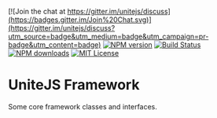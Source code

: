 [![Join the chat at https://gitter.im/unitejs/discuss](https://badges.gitter.im/Join%20Chat.svg)](https://gitter.im/unitejs/discuss?utm_source=badge&utm_medium=badge&utm_campaign=pr-badge&utm_content=badge) [![NPM version][npm-version-image]][npm-url] [![Build Status][travis-image]][travis-url] [![NPM downloads][npm-downloads-image]][npm-url] [![MIT License][license-image]][license-url] 

# UniteJS Framework
Some core framework classes and interfaces.

[license-image]: http://img.shields.io/badge/license-MIT-blue.svg?style=flat
[license-url]: LICENSE

[npm-url]: https://npmjs.org/package/unitejs-cli-core
[npm-version-image]: http://img.shields.io/npm/v/unitejs-cli-core.svg?style=flat
[npm-downloads-image]: http://img.shields.io/npm/dm/unitejs-cli-core.svg?style=flat

[travis-url]: http://travis-ci.org/unitejs/cli-core/
[travis-image]: http://img.shields.io/travis/unitejs/cli-core/master.svg?style=flat
